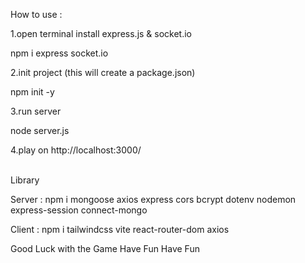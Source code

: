 How to use :

<p>1.open terminal install express.js & socket.io</p>
<p> npm i express socket.io </p>

<p>2.init project (this will create a package.json) </p>
<p> npm init -y </p>

<p>3.run server</p>
<p> node server.js </p>

<p>4.play on http://localhost:3000/</p>
<br>
Library
<p>Server : npm i mongoose axios express cors bcrypt dotenv nodemon express-session connect-mongo </p>
<p>Client : npm i tailwindcss vite react-router-dom axios  </p>

<p>Good Luck with the Game Have Fun Have Fun</p>
